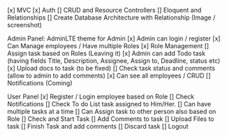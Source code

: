 [x] MVC
[x] Auth
[] CRUD and Resource Controllers
[] Eloquent and Relationships
[] Create Database Architecture with Relationship (Image / screenshot)

Admin Panel:
AdminLTE theme for Admin
[x] Admin can login / register
[x] Can Manage employees / Have multiple Roles
[x] Role Management
[] Assign task based on Roles (Leaving it)
[x] Admin can add Todo task (having fields Title, Description, Assignee, Assign to, Deadline, status etc)
[x] Upload docs to task (to be fixed)
[] Check task status and comments (allow to admin to add comments)
[x] Can see all employees / CRUD
[] Notifications (Coming)

User Panel
[x] Register / Login employee based on Role
[] Check Notifications
[] Check To do List task assigned to Him/Her.
[] Can have multiple tasks at a time
[] Can Assign task to other person also based on Role
[] Check and Start Task
[] Add Comments to task
[] Upload Files to task
[] Finish Task and add comments
[] Discard task
[] Logout